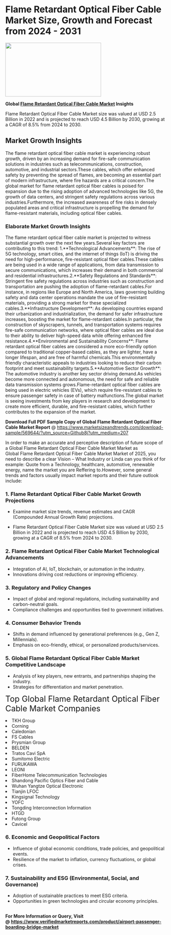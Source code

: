 <H1>Flame Retardant Optical Fiber Cable Market Size, Growth and Forecast from 2024 - 2031</H1><img class="aligncenter size-medium wp-image-584254" src="https://thirdeyenews.in/wp-content/uploads/2024/09/Global-Market-Research-300x168.jpeg" alt="" width="300" height="168" /><p><strong>Global&nbsp;<a href="https://www.marketsizeandtrends.com/download-sample/569644/?utm_source=Github8j?utm_medium=207">Flame Retardant Optical Fiber Cable Market</a> Insights</strong></p><p>Flame Retardant Optical Fiber Cable Market size was valued at USD 2.5 Billion in 2022 and is projected to reach USD 4.5 Billion by 2030, growing at a CAGR of 8.5% from 2024 to 2030.</p><p><h2>Market Growth Insights</h2> The flame retardant optical fiber cable market is experiencing robust growth, driven by an increasing demand for fire-safe communication solutions in industries such as telecommunications, construction, automotive, and industrial sectors.These cables, which offer enhanced safety by preventing the spread of flames, are becoming an essential part of modern infrastructure, where fire hazards are a critical concern.The global market for flame retardant optical fiber cables is poised for expansion due to the rising adoption of advanced technologies like 5G, the growth of data centers, and stringent safety regulations across various industries.Furthermore, the increased awareness of fire risks in densely populated areas and critical infrastructure is propelling the demand for flame-resistant materials, including optical fiber cables. <h3>Elaborate Market Growth Insights</h3> The flame retardant optical fiber cable market is projected to witness substantial growth over the next few years.Several key factors are contributing to this trend: 1.**Technological Advancements**: The rise of 5G technology, smart cities, and the internet of things (IoT) is driving the need for high-performance, fire-resistant optical fiber cables.These cables are being used in a wide range of applications, from data transmission to secure communications, which increases their demand in both commercial and residential infrastructures.2.**Safety Regulations and Standards**: Stringent fire safety regulations across industries such as construction and transportation are pushing the adoption of flame-retardant cables.For instance, in regions like Europe and North America, laws governing building safety and data center operations mandate the use of fire-resistant materials, providing a strong market for these specialized cables.3.**Infrastructure Development**: As developing countries expand their urbanization and industrialization, the demand for safer infrastructure increases, boosting the market for flame-retardant cables.In particular, the construction of skyscrapers, tunnels, and transportation systems requires fire-safe communication networks, where optical fiber cables are ideal due to their ability to deliver high-speed data while offering enhanced fire resistance.4.**Environmental and Sustainability Concerns**: Flame retardant optical fiber cables are considered a more eco-friendly option compared to traditional copper-based cables, as they are lighter, have a longer lifespan, and are free of harmful chemicals.This environmentally friendly characteristic appeals to industries looking to reduce their carbon footprint and meet sustainability targets.5.**Automotive Sector Growth**: The automotive industry is another key sector driving demand.As vehicles become more connected and autonomous, the need for safe and reliable data transmission systems grows.Flame-retardant optical fiber cables are being used in electric vehicles (EVs), which require fire-resistant cables to ensure passenger safety in case of battery malfunctions.The global market is seeing investments from key players in research and development to create more efficient, durable, and fire-resistant cables, which further contributes to the expansion of the market.</p><p><span class=""><strong>Download Full PDF Sample Copy of Global Flame Retardant Optical Fiber Cable Market Report</strong> @ <a href="https://www.marketsizeandtrends.com/download-sample/569644/?utm_source=Github8j?utm_medium=207" target="_blank">https://www.marketsizeandtrends.com/download-sample/569644/?utm_source=Github8j?utm_medium=207</a></span></p><p>In order to make an accurate and perceptive description of future scope of a Global&nbsp;Flame Retardant Optical Fiber Cable Market Market as Global&nbsp;Flame Retardant Optical Fiber Cable Market Market of 2025, you need to describe a clear Vision &ndash; What Industry or Linda can you think of for example: Quote from a Technology, healthcare, automotive, renewable energy, name the market you are Reffering to.However, some general trends and factors usually impact market reports and their future outlook include:</p><h3>1.&nbsp;<strong>Flame Retardant Optical Fiber Cable Market Growth Projections</strong></h3><ul><li>Examine market size trends, revenue estimates and CAGR (Compounded Annual Growth Rate) projections.</li><li><p>Flame Retardant Optical Fiber Cable Market size was valued at USD 2.5 Billion in 2022 and is projected to reach USD 4.5 Billion by 2030, growing at a CAGR of 8.5% from 2024 to 2030.</p></li></ul><h3>2.&nbsp;<strong>Flame Retardant Optical Fiber Cable Market Technological Advancements</strong></h3><ul><li>Integration of AI, IoT, blockchain, or automation in the industry.</li><li>Innovations driving cost reductions or improving efficiency.</li></ul><h3>3.&nbsp;<strong>Regulatory and Policy Changes</strong></h3><ul><li>Impact of global and regional regulations, including sustainability and carbon-neutral goals.</li><li>Compliance challenges and opportunities tied to government initiatives.</li></ul><h3>4.&nbsp;<strong>Consumer Behavior Trends</strong></h3><ul><li>Shifts in demand influenced by generational preferences (e.g., Gen Z, Millennials).</li><li>Emphasis on eco-friendly, ethical, or personalized products/services.</li></ul><h3>5.&nbsp;<strong>Global Flame Retardant Optical Fiber Cable Market Competitive Landscape</strong></h3><ul><li>Analysis of key players, new entrants, and partnerships shaping the industry.</li><li>Strategies for differentiation and market penetration.</li></ul><p data-pm-slice="1 1 []"><span style="color: inherit; font-family: inherit; font-size: 25px;">Top Global Flame Retardant Optical Fiber Cable Market Companies</span></p><div class="" data-test-id=""><p><li>TKH Group</li><li> Corning</li><li> Caledonian</li><li> FS Cables</li><li> Prysmian Group</li><li> BELDEN</li><li> Tratos Cavi SpA</li><li> Sumitomo Electric</li><li> FURUKAWA</li><li> LEONI</li><li> FiberHome Telecommunication Technologies</li><li> Shandong Pacific Optics Fiber and Cable</li><li> Wuhan Yangtze Optical Electronic</li><li> Tianjin LFOC</li><li> Kingsignal Technology</li><li> YOFC</li><li> Tongding Interconnection Information</li><li> HTGD</li><li> Futong Group</li><li> Cavicel</li></p></div><h3>6.&nbsp;<strong>Economic and Geopolitical Factors</strong></h3><ul><li>Influence of global economic conditions, trade policies, and geopolitical events.</li><li>Resilience of the market to inflation, currency fluctuations, or global crises.</li></ul><h3>7.&nbsp;<strong>Sustainability and ESG (Environmental, Social, and Governance)</strong></h3><ul><li>Adoption of sustainable practices to meet ESG criteria.</li><li>Opportunities in green technologies and circular economy principles.</li></ul><h2><strong style="font-size: 14px;">For More Information or Query, Visit @&nbsp;</strong><a style="background-color: #ffffff; font-size: 14px;" href="https://www.marketsizeandtrends.com/report/flame-retardant-optical-fiber-cable-market/" target="_blank">https://www.verifiedmarketreports.com/product/airport-passenger-boarding-bridge-market</a></h2>